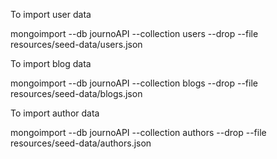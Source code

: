To import user data

mongoimport --db journoAPI --collection users --drop --file resources/seed-data/users.json


To import blog data

mongoimport --db journoAPI --collection blogs --drop --file resources/seed-data/blogs.json

To import author data

mongoimport --db journoAPI --collection authors --drop --file resources/seed-data/authors.json
